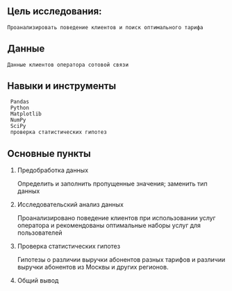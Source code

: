 

## Цель исследования: 
    Проанализировать поведение клиентов и поиск оптимального тарифа
## Данные
    Данные клиентов оператора сотовой связи 
    	
## Навыки и инструменты
     Pandas	 
     Python
     Matplotlib	 
	 NumPy
     SciPy
     проверка статистических гипотез

## Основные пункты

1. Предобработка данных 

    Определить и заполнить пропущенные значения;
    заменить тип данных 
	
 2. Исследовательский анализ данных
 
    Проанализировано поведение клиентов при использовании услуг оператора и
рекомендованы оптимальные наборы услуг для пользователей
 
3. Проверка статистических гипотез 
    
	Гипотезы о различии выручки абонентов разных тарифов и 
	различии выручки абонентов из Москвы и других регионов.
	
4. Общий вывод
